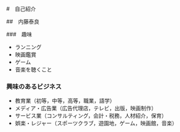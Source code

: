 #　自己紹介


##　内藤泰良


###　趣味
- ランニング
- 映画鑑賞
- ゲーム
- 音楽を聴くこと 


### 興味のあるビジネス
- 教育業（初等，中等，高等，職業，語学）
- メディア・広告業（広告代理店，テレビ，出版，映画制作）
- サービス業（コンサルティング，会計・税務，人材紹介，保育）
- 娯楽・レジャー（スポーツクラブ，遊園地，ゲーム，映画館，音楽）

